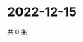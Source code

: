 # 2022-12-15

共 0 条

<!-- BEGIN WEIBO -->
<!-- 最后更新时间 Thu Dec 15 2022 12:18:11 GMT+0800 (China Standard Time) -->

<!-- END WEIBO -->
